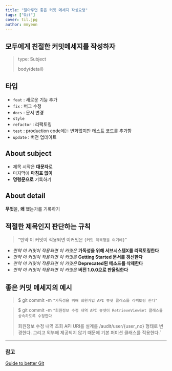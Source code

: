 ```yaml
---
title: "알아두면 좋은 커밋 메세지 작성요령"
tags: ["Git"]
cover: til.jpg
author: mmyeon
---
```


## 모두에게 친절한 커밋메세지를 작성하자

> type: Subject
>
> body(detail)

## 타입

- `feat` : 새로운 기능 추가
- `fix` : 버그 수정
- `docs` : 문서 변경
- `style`
- `refactor` : 리팩토링
- `test` : production code에는 변화없지만 테스트 코드를 추가함
- `update` : 버전 업데이트

## About subject

- 제목 시작은 **대문자**로
- 마지막에 **마침표 없이**
- **명령문으로** 기록하기

## About detail

**무엇**을, **왜** 했는가를 기록하기

## 적절한 제목인지 판단하는 규칙

> "만약 이 커밋이 적용되면 이커밋은 `{커밋 제목행을 여기에}`”

- *만약 이 커밋이 적용되면 이 커밋은* **가독성을 위해 서브시스템X를 리팩토링한다**
- *만약 이 커밋이 적용되면 이 커밋은* **Getting Started 문서를 갱신한다**
- *만약 이 커밋이 적용되면 이 커밋은* **Deprecated된 메소드를 삭제한다**
- *만약 이 커밋이 적용되면 이 커밋은* **버전 1.0.0으로 판올림한다**

## 좋은 커밋 메세지의 예시

> \$ git commit -m `"가독성을 위해 회원가입 API 뷰셋 클래스를 리펙토링 한다"`

> \$ git commit -m `"회원정보 수정 내역 API 뷰셋이 RetrieveViewSet 클래스를 상속하도록 수정한다`
>
> 회원정보 수정 내역 조회 API URI를 설계를 /audit/user/{user_no} 형태로 변경한다.
> 그리고 외부에 제공되지 않기 때문에 기본 퍼미션 클래스를 적용한다.`

---

### 참고

[Guide to better Git](https://jonnung.dev/git/2018/01/02/guide-to-better-git-commit-message/)<br>
